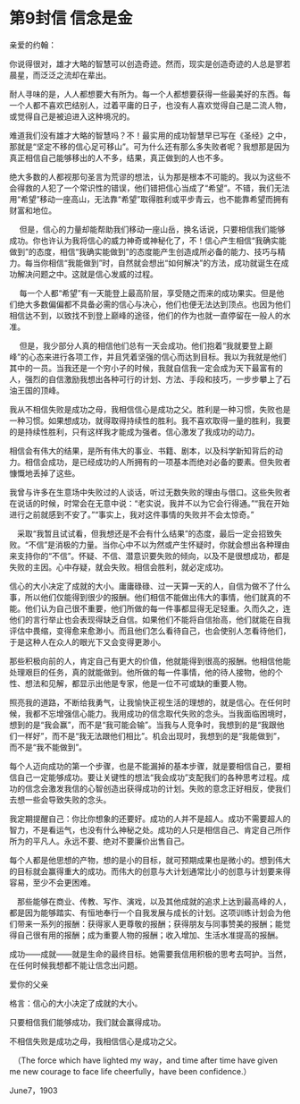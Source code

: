 # 第9封信 信念是金

亲爱的约翰：

你说得很对，雄才大略的智慧可以创造奇迹。然而，现实是创造奇迹的人总是寥若晨星，而泛泛之流却在辈出。

耐人寻味的是，人人都想要大有所为。每一个人都想要获得一些最美好的东西。每一个人都不喜欢巴结别人，过着平庸的日子，也没有人喜欢觉得自己是二流人物，或觉得自己是被迫进入这种境况的。

难道我们没有雄才大略的智慧吗？不！最实用的成功智慧早已写在《圣经》之中，那就是“坚定不移的信心足可移山”。可为什么还有那么多失败者呢？我想那是因为真正相信自己能够移出的人不多，结果，真正做到的人也不多。

绝大多数的人都视那句圣言为荒谬的想法，认为那是根本不可能的。我以为这些不会得救的人犯了一个常识性的错误，他们错把信心当成了“希望”。不错，我们无法用“希望”移动一座高山，无法靠“希望”取得胜利或平步青云，也不能靠希望而拥有财富和地位。

　  但是，信心的力量却能帮助我们移动一座山岳，换名话说，只要相信我们能够成功。你也许认为我将信心的威力神奇或神秘化了，不！信心产生相信“我确实能做到”的态度，相信“我确实能做到”的态度能产生创造成所必备的能力、技巧与精力。每当你相信“我能做到”时，自然就会想出“如何解决”的方法，成功就诞生在成功解决问题之中。这就是信心发威的过程。

　  每一个人都“希望”有一天能登上最高阶层，享受随之而来的成功果实。但是他们绝大多数偏偏都不具备必需的信心与决心，他们也便无法达到顶点。也因为他们相信达不到，以致找不到登上巅峰的途径，他们的作为也就一直停留在一般人的水准。

　  但是，我少部分人真的相信他们总有一天会成功。他们抱着“我就要登上巅峰”的心态来进行各项工作，并且凭着坚强的信心而达到目标。我以为我就是他们其中的一员。当我还是一个穷小子的时候，我就自信我一定会成为天下最富有的人，强烈的自信激励我想出各种可行的计划、方法、手段和技巧，一步步攀上了石油王国的顶峰。

我从不相信失败是成功之母，我相信信心是成功之父。胜利是一种习惯，失败也是一种习惯。如果想成功，就得取得持续性的胜利。我不喜欢取得一量的胜利，我要的是持续性胜利，只有这样我才能成为强者。信心激发了我成功的动力。

相信会有伟大的结果，是所有伟大的事业、书籍、剧本，以及科学新知背后的动力。相信会成功，是已经成功的人所拥有的一项基本而绝对必备的要素。但失败者慷慨地丢掉了这些。

我曾与许多在生意场中失败过的人谈话，听过无数失败的理由与借口。这些失败者在说话的时候，时常会在无意中说：“老实说，我并不以为它会行得通。”“我在开始进行之前就感到不安了。”“事实上，我对这件事情的失败并不会太惊奇。”　

  　采取“我暂且试试看，但我想还是不会有什么结果”的态度，最后一定会招致失败。“不信”是消极的力量。当你心中不以为然或产生怀疑时，你就会想出各种理由来支持你的“不信”。怀疑、不信、潜意识要失败的倾向，以及不是很想成功，都是失败的主因。心中存疑，就会失败。相信会胜利，就必定成功。

信心的大小决定了成就的大小。庸庸碌碌、过一天算一天的人，自信为做不了什么事，所以他们仅能得到很少的报酬。他们相信不能做出伟大的事情，他们就真的不能。他们认为自己很不重要，他们所做的每一件事都显得无足轻重。久而久之，连他们的言行举止也会表现得缺乏自信。如果他们不能将自信抬高，他们就能在自我评估中畏缩，变得愈来愈渺小。而且他们怎么看待自己，也会使别人怎看待他们，于是这种人在众人的眼光下又会变得更渺小。

那些积极向前的人，肯定自己有更大的价值，他就能得到很高的报酬。他相信他能处理艰巨的任务，真的就能做到。他所做的每一件事情，他的待人接物，他的个性、想法和见解，都显示出他是专家，他是一位不可或缺的重要人物。

照亮我的道路，不断给我勇气，让我愉快正视生活的理想的，就是信心。在任何时候，我都不忘增强信心能力。我用成功的信念取代失败的念头。当我面临困境时，想到的是“我会赢”，而不是“我可能会输”。当我与人竞争时，我想到的是“我跟他们一样好”，而不是“我无法跟他们相比”。机会出现时，我想到的是“我能做到”，而不是“我不能做到”。

每个人迈向成功的第一个步骤，也是不能漏掉的基本步骤，就是要相信自己，要相信自己一定能够成功。要让关键性的想法“我会成功”支配我们的各种思考过程。成功的信念会激发我信的心智创造出获得成功的计划。失败的意念正好相反，使我们去想一些会导致失败的念头。

我定期提醒自己：你比你想象的还要好。成功的人并不是超人。成功不需要超人的智力，不是看运气，也没有什么神秘之处。成功的人只是相信自己、肯定自己所作所为的平凡人。永远不要、绝对不要廉价出售自己。

每个人都是他思想的产物，想的是小的目标，就可预期成果也是微小的。想到伟大的目标就会赢得重大的成功。而伟大的创意与大计划通常比小的创意与计划要来得容易，至少不会更困难。

  　那些能够在商业、传教、写作、演戏，以及其他成就的追求上达到最高峰的人，都是因为能够踏实、有恒地奉行一个自我发展与成长的计划。这项训练计划会为他们带来一系列的报酬：获得家人更尊敬的报酬；获得朋友与同事赞美的报酬；能觉得自己很有用的报酬；成为重要人物的报酬；收入增加、生活水准提高的报酬。

成功——成就——就是生命的最终目标。她需要我信用积极的思考去呵护。当然，在任何时候我想都不能让信念出问题。

爱你的父亲

格言：信心的大小决定了成就的大小。

只要相信我们能够成功，我们就会赢得成功。

不相信失败是成功之母，我相信信心是成功之父。



　（The force which have lighted my way，and time after time have given me new courage to face life cheerfully，have been confidence.）

June7，1903